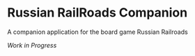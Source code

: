 # Russian RailRoads Companion
A companion application for the board game Russian Railroads

*Work in Progress*
